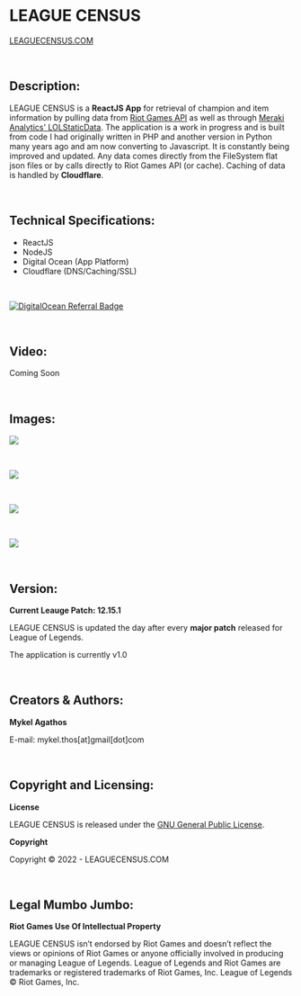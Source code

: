 # LEAGUE CENSUS 

[LEAGUECENSUS.COM](http://www.leaguecensus.com) 

<br/>

## Description:

LEAGUE CENSUS is a **ReactJS App** for retrieval of champion and item information by pulling data from [Riot Games API](https://developer.riotgames.com) as well as through [Meraki Analytics' LOLStaticData](https://github.com/meraki-analytics/lolstaticdata). The application is a work in progress and is built from code I had originally written in PHP and another version in Python many years ago and am now converting to Javascript. It is constantly being improved and updated. Any data comes directly from the FileSystem flat json files or by calls directly to Riot Games API (or cache). Caching of data is handled by **Cloudflare**.

<br/>

## Technical Specifications:

* ReactJS
* NodeJS
* Digital Ocean (App Platform)
* Cloudflare (DNS/Caching/SSL)

<br/>

[![DigitalOcean Referral Badge](https://web-platforms.sfo2.digitaloceanspaces.com/WWW/Badge%202.svg)](https://www.digitalocean.com/?refcode=2d479314810b&utm_campaign=Referral_Invite&utm_medium=Referral_Program&utm_source=badge)

<br/>

## Video:

Coming Soon

<br/>

## Images:
<p float="left">
  <img src="https://i.imgur.com/0UNZHve.png">
</p>
<br/>
<p float="left">
  <img src="https://i.imgur.com/cHMaTWD.png">
</p>
<br/>
<p float="left">
  <img src="https://i.imgur.com/IXVEOKa.png">
</p>
<br/>
<p float="left">
  <img src="https://i.imgur.com/K2KjRO0.png">
</p>

<br/>

## Version:
**Current Leauge Patch: 12.15.1** 

LEAGUE CENSUS is updated the day after every **major patch** released for League of Legends.

The application is currently v1.0

<br/>

## Creators & Authors:
**Mykel Agathos**

E-mail: mykel.thos[at]gmail[dot]com

<br/>

## Copyright and Licensing:
**License**

LEAGUE CENSUS is released under the [GNU General Public License](https://github.com/MThos/lol/blob/master/LICENSE.md).

**Copyright**

Copyright © 2022 - LEAGUECENSUS.COM

<br/>

## Legal Mumbo Jumbo:
**Riot Games Use Of Intellectual Property**

LEAGUE CENSUS isn’t endorsed by Riot Games and doesn’t reflect the views or opinions of Riot Games or anyone officially involved in producing or managing League of Legends. League of Legends and Riot Games are trademarks or registered trademarks of Riot Games, Inc. League of Legends © Riot Games, Inc.
